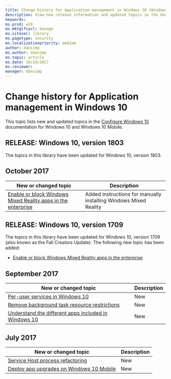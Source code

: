 ```yaml
---
title: Change history for Application management in Windows 10 (Windows 10)
description: View new release information and updated topics in the documentation for application management in Windows 10.
keywords: 
ms.prod: w10
ms.mktglfcycl: manage
ms.sitesec: library
ms.pagetype: security
ms.localizationpriority: medium
author: dansimp
ms.author: dansimp
ms.topic: article
ms.date: 10/24/2017
ms.reviewer: 
manager: dansimp
---
```


# Change history for Application management in Windows 10

This topic lists new and updated topics in the [Configure Windows 10](index.md) documentation for Windows 10 and Windows 10 Mobile.

## RELEASE: Windows 10, version 1803

The topics in this library have been updated for Windows 10, version 1803.

## October 2017

New or changed topic | Description
--- | ---
[Enable or block Windows Mixed Reality apps in the enterprise](manage-windows-mixed-reality.md) | Added instructions for manually installing Windows Mixed Reality

## RELEASE: Windows 10, version 1709

The topics in this library have been updated for Windows 10, version 1709 (also known as the Fall Creators Update). The following new topic has been added:

- [Enable or block Windows Mixed Reality apps in the enterprise](manage-windows-mixed-reality.md)

## September 2017
| New or changed topic | Description |
| --- | --- |
| [Per-user services in Windows 10](per-user-services-in-windows.md) | New |
| [Remove background task resource restrictions](enterprise-background-activity-controls.md) | New |
| [Understand the different apps included in Windows 10](apps-in-windows-10.md) | New |

## July 2017
| New or changed topic | Description |
| --- | --- |
| [Service Host process refactoring](svchost-service-refactoring.md) | New |
| [Deploy app upgrades on Windows 10 Mobile](deploy-app-upgrades-windows-10-mobile.md) | New |


